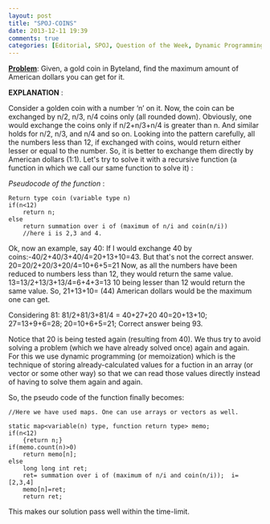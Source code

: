 ```yaml
---
layout: post
title: "SPOJ-COINS"
date: 2013-12-11 19:39
comments: true
categories: [Editorial, SPOJ, Question of the Week, Dynamic Programming, DP, Memoization]
---
```


**[Problem](http://www.spoj.com/problems/COINS/)**: Given, a gold coin in Byteland, find the maximum amount of American dollars you can get for it. 

**EXPLANATION** :

Consider a golden coin with a number ‘n’ on it. Now, the coin can be exchanged by n/2, n/3, n/4 coins only (all rounded down). Obviously, one would exchange the coins only if n/2+n/3+n/4 is greater than n. And similar holds for n/2, n/3, and n/4 and so on. Looking into the pattern carefully, all the numbers less than 12, if exchanged with coins, would return either lesser or equal to the number. So, it is better to exchange them directly by American dollars (1:1). Let's try to solve it with a recursive function (a function in which we call our same function to solve it) :

*Pseudocode of the function* :

```
Return type coin (variable type n)
if(n<12)
	return n;
else
	return summation over i of (maximum of n/i and coin(n/i))
	//here i is 2,3 and 4.
```

Ok, now an example, say 40:
If I would exchange 40 by coins:-40/2+40/3+40/4=20+13+10=43. But that's not the correct answer.
20=20/2+20/3+20/4=10+6+5=21
Now, as all the numbers have been reduced to numbers less than 12, they would return the same value.
13=13/2+13/3+13/4=6+4+3=13
10 being lesser than 12 would return the same value. So, 21+13+10= (44) American dollars would be the maximum one can get.

Considering 81:
81/2+81/3+81/4 = 40+27+20
40=20+13+10;
27=13+9+6=28;
20=10+6+5=21;
Correct answer being 93.

Notice that 20 is being tested again (resulting from 40). We thus try to avoid solving a problem (which we have already solved once) again and again. For this we use dynamic programming (or memoization) which is the technique of storing already-calculated values for a fuction in  an array (or vector or some other way) so that we can read those values directly instead of having to solve them again and again.

So, the pseudo code of the function finally becomes:

```
//Here we have used maps. One can use arrays or vectors as well.

static map<variable(n) type, function return type> memo;
if(n<12)
	{return n;}
if(memo.count(n)>0)
	return memo[n];
else
	long long int ret;
	ret= summation over i of (maximum of n/i and coin(n/i));  i=[2,3,4]
	memo[n]=ret;
	return ret;
```

This makes our solution pass well within the time-limit.
